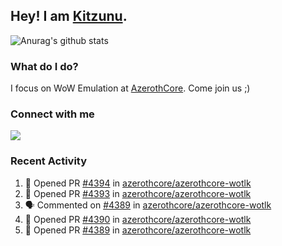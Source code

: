 ## Hey! I am [Kitzunu](https://Github.com/Kitzunu).

![Anurag's github stats](https://github-readme-stats.kitzunu.vercel.app/api?username=Kitzunu&show_icons=true)

### What do I do?

I focus on WoW Emulation at [AzerothCore](https://Github.com/AzerothCore). Come join us ;)

### Connect with me
[![](https://img.shields.io/badge/AzerothCore%20Discord-Connect%20with%20me!-green)](https://discord.com/invite/gkt4y2x)

### Recent Activity

<!--START_SECTION:activity-->
1. 💪 Opened PR [#4394](https://github.com/azerothcore/azerothcore-wotlk/pull/4394) in [azerothcore/azerothcore-wotlk](https://github.com/azerothcore/azerothcore-wotlk)
2. 💪 Opened PR [#4393](https://github.com/azerothcore/azerothcore-wotlk/pull/4393) in [azerothcore/azerothcore-wotlk](https://github.com/azerothcore/azerothcore-wotlk)
3. 🗣 Commented on [#4389](https://github.com/azerothcore/azerothcore-wotlk/issues/4389) in [azerothcore/azerothcore-wotlk](https://github.com/azerothcore/azerothcore-wotlk)
4. 💪 Opened PR [#4390](https://github.com/azerothcore/azerothcore-wotlk/pull/4390) in [azerothcore/azerothcore-wotlk](https://github.com/azerothcore/azerothcore-wotlk)
5. 💪 Opened PR [#4389](https://github.com/azerothcore/azerothcore-wotlk/pull/4389) in [azerothcore/azerothcore-wotlk](https://github.com/azerothcore/azerothcore-wotlk)
<!--END_SECTION:activity-->
